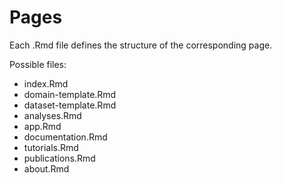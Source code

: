 # Pages

Each .Rmd file defines the structure of the corresponding page.

Possible files:

- index.Rmd
- domain-template.Rmd
- dataset-template.Rmd
- analyses.Rmd
- app.Rmd
- documentation.Rmd
- tutorials.Rmd
- publications.Rmd
- about.Rmd

